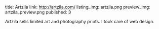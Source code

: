 title: Artzila
link: http://artzila.com/
listing_img: artzila.png
preview_img: artzila_preview.png
published: 3

Artzila sells limited art and photography prints. I took care of web design.